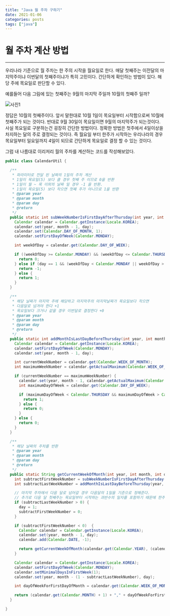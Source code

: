 ```yaml
---
title: "Java 월 주차 구하기"
date: 2021-01-06
categories: posts
tags: ["java"]
---
```


# 월 주차 계산 방법
---
우리나라 기준으로 월 주차는 한 주의 시작을 월요일로 한다. 매달 첫째주는 이전달의 마지막주이냐 이번달의 첫째주이냐가 특히 고민이다. 간단하게 확인하는 방법이 있다. 해당 주에 목요일로 판단할 수 있다. 

예를들어 다음 그림에 있는 첫째주는 9월의 마지막 주일까 10월의 첫째주 일까?

![사진1](https://subji.github.io/assets/images/2021-01-06-javagetweeknumberinkr_1.png)

정답은 10월의 첫째주이다. 앞서 말한대로 10월 1일이 목요일부터 시작함으로써 10월에 첫째주가 되는 것이다. 반대로 9월 30일이 목요일이면 9월의 마지막주가 되는것이다. 
사실 목요일로 구분하는건 굉장히 간단한 방법이다. 정확한 방법은 첫주에서 4일이상을 차지하는 달의 주로 결정되는 것이다. 즉 월요일 부터 한주가 시작하는 우리나라의 경우 목요일부터 일요일까지 4일이 되므로 간단하게 목요일로 결정 할 수 있는 것이다.

그럼 내 나름대로 이리저리 월의 주차를 계산하는 코드를 작성해보았다.

```java
public class CalendarUtil {

  /**
   * 파라미터로 전달 된 날짜의 1일의 주차 계산 
   * 1일이 목요일(5) 보다 클 경우 첫째 주 이므로 0을 반환
   * 1일이 월 ~ 목 이외의 날짜 일 경우 -1 을 반환.
   * 1일이 목요일(5) 보다 작으면 첫째 주가 아니므로 1을 반환
   * @param year
   * @param month
   * @param day
   * @return
   */
  public static int subWeekNumberIsFirstDayAfterThursday(int year, int month, int day)  {
    Calendar calendar = Calendar.getInstance(Locale.KOREA);
    calendar.set(year, month - 1, day);
    calendar.set(Calendar.DAY_OF_MONTH, 1);
    calendar.setFirstDayOfWeek(Calendar.MONDAY);

    int weekOfDay = calendar.get(Calendar.DAY_OF_WEEK);

    if ((weekOfDay >= Calendar.MONDAY) && (weekOfDay <= Calendar.THURSDAY)) {
      return 0;
    } else if (day == 1 && (weekOfDay < Calendar.MONDAY || weekOfDay > Calendar.TUESDAY))  {
      return -1;
    } else {
      return 1;
    }
  }

  /**
   * 해당 날짜가 마지막 주에 해당하고 마지막주의 마지막날짜가 목요일보다 작으면 
   * 다음달로 넘겨야 한다 +1
   * 목요일보다 크거나 같을 경우 이번달로 결정한다 +0
   * @param year
   * @param month
   * @param day
   * @return
   */
  public static int addMonthIsLastDayBeforeThursday(int year, int month, int day) {
    Calendar calendar = Calendar.getInstance(Locale.KOREA);
    calendar.setFirstDayOfWeek(Calendar.MONDAY);
    calendar.set(year, month - 1, day);

    int currentWeekNumber = calendar.get(Calendar.WEEK_OF_MONTH);
    int maximumWeekNumber = calendar.getActualMaximum(Calendar.WEEK_OF_MONTH);

    if (currentWeekNumber == maximumWeekNumber) {
      calendar.set(year, month - 1, calendar.getActualMaximum(Calendar.DAY_OF_MONTH));
      int maximumDayOfWeek = calendar.get(Calendar.DAY_OF_WEEK);

      if (maximumDayOfWeek < Calendar.THURSDAY && maximumDayOfWeek > Calendar.SUNDAY) {
        return 1;
      } else {
        return 0;
      }
    } else {
      return 0;
    }
  }

  /**
   * 해당 날짜의 주차를 반환
   * @param year
   * @param month
   * @param day
   * @return
   */
  public static String getCurrentWeekOfMonth(int year, int month, int day)  {
    int subtractFirstWeekNumber = subWeekNumberIsFirstDayAfterThursday(year, month, day);
    int subtractLastWeekNumber = addMonthIsLastDayBeforeThursday(year, month, day);

    // 마지막 주차에서 다음 달로 넘어갈 경우 다음달의 1일을 기준으로 정해준다. 
    // 추가로 다음 달 첫째주는 목요일부터 시작하는 과반수의 일자를 포함하기 때문에 한주를 빼지 않는다.
    if (subtractLastWeekNumber > 0) {
      day = 1;
      subtractFirstWeekNumber = 0;
    }

    if (subtractFirstWeekNumber < 0)  {
      Calendar calendar = Calendar.getInstance(Locale.KOREA);
      calendar.set(year, month - 1, day);
      calendar.add(Calendar.DATE, -1);

      return getCurrentWeekOfMonth(calendar.get(Calendar.YEAR), (calendar.get(Calendar.MONTH) + 1), calendar.get(Calendar.DATE));
    }

    Calendar calendar = Calendar.getInstance(Locale.KOREA);
    calendar.setFirstDayOfWeek(Calendar.MONDAY);
    calendar.setMinimalDaysInFirstWeek(1);
    calendar.set(year, month - (1 - subtractLastWeekNumber), day);

    int dayOfWeekForFirstDayOfMonth = calendar.get(Calendar.WEEK_OF_MONTH) - subtractFirstWeekNumber;

    return (calendar.get(Calendar.MONTH) + 1) + "," + dayOfWeekForFirstDayOfMonth;
  }

}
```
